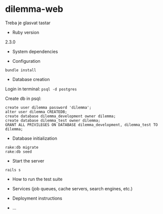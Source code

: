 # dilemma-web

Treba je glasvat tastar

* Ruby version

2.3.0

* System dependencies

* Configuration

`bundle install`

* Database creation

Login in terminal:
`psql -d postgres`

Create db in psql:
```
create user dilemma password 'dilemma';
alter user dilemma CREATEDB;
create database dilemma_development owner dilemma;
create database dilemma_test owner dilemma;
GRANT ALL PRIVILEGES ON DATABASE dilemma_development, dilemma_test TO dilemma;
```


* Database initialization

```
rake:db migrate
rake:db seed
```

* Start the server

`rails s`

* How to run the test suite

* Services (job queues, cache servers, search engines, etc.)

* Deployment instructions

* ...
